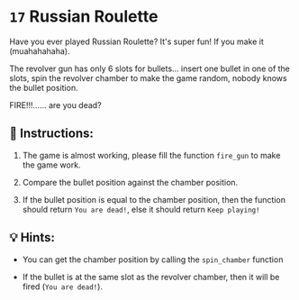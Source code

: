 # `17` Russian Roulette

Have you ever played Russian Roulette? It's super fun! If you make it (muahahahaha).

The revolver gun has only 6 slots for bullets... insert one bullet in one of the slots, spin the revolver chamber to make the game random, nobody knows the bullet position.

FIRE!!!...... are you dead?

## 📝 Instructions:

1. The game is almost working, please fill the function `fire_gun` to make the game work.

2. Compare the bullet position against the chamber position.

3. If the bullet position is equal to the chamber position, then the function should return `You are dead!`, else it should return `Keep playing!`

## 💡 Hints:

+ You can get the chamber position by calling the `spin_chamber` function

+ If the bullet is at the same slot as the revolver chamber, then it will be fired (`You are dead!`).
